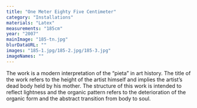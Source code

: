 ```yaml
---
title: "One Meter Eighty Five Centimeter"
category: "Installations"
materials: "Latex"
measurements: "185cm"
year: "2007"
mainImage: "185-tn.jpg"
blurDataURL: ""
images: "185-1.jpg/185-2.jpg/185-3.jpg"
imageNames: ""
---
```


The work is a modern interpretation of the “pieta” in art history. The title of the work refers to the height of the artist himself and implies the artist’s dead body held by his mother. The structure of this work is intended to reflect lightness and the organic pattern refers to the deterioration of the organic form and the abstract transition from body to soul.
